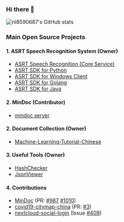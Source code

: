 ### Hi there 👋

<!--
**nl8590687/nl8590687** is a ✨ _special_ ✨ repository because its `README.md` (this file) appears on your GitHub profile.

Here are some ideas to get you started:

- 🔭 I’m currently working on ...
- 🌱 I’m currently learning ...
- 👯 I’m looking to collaborate on ...
- 🤔 I’m looking for help with ...
- 💬 Ask me about ...
- 📫 How to reach me: ...
- 😄 Pronouns: ...
- ⚡ Fun fact: ...

[![Top Langs](https://github-readme-stats.vercel.app/api/top-langs/?username=nl8590687&layout=compact)](https://github.com/nl8590687/nl8590687)
-->

![nl8590687's GitHub stats](https://github-readme-stats.vercel.app/api?username=nl8590687&hide=issues&show_icons=true)

### Main Open Source Projects
#### 1. ASRT Speech Recognition System (Owner)
* [ASRT Speech Recognition (Core Service)](https://github.com/nl8590687/ASRT_SpeechRecognition)
* [ASRT SDK for Python](https://github.com/nl8590687/ASRT_SDK_Python3)
* [ASRT SDK for Windows Client](https://github.com/nl8590687/ASRT_SDK_WinClient)
* [ASRT SDK for Golang](https://github.com/nl8590687/asrt-sdk-go)
* [ASRT SDK for Java](https://github.com/nl8590687/ASRT_SDK_Java)

#### 2. MinDoc (Contributor)
* [mindoc server](https://github.com/mindoc-org/mindoc)

#### 2. Document Collection (Owner)
* [Machine-Learning-Tutorial-Chinese](https://github.com/nl8590687/Machine-Learning-Tutorial-Chinese)

#### 3. Useful Tools (Owner)
* [HashChecker](https://github.com/nl8590687/HashChecker)
* [JsonViewer](https://github.com/open-ailemon/JsonViewer)

#### 4. Contributions
* [MinDoc](https://github.com/mindoc-org/mindoc)  (PR: [#987](https://github.com/mindoc-org/mindoc/pull/987) [#1010](https://github.com/mindoc-org/mindoc/pull/1010))
* [covid19-citymap-china](https://github.com/lispc/covid19-citymap-china) (PR: [#3](https://github.com/lispc/covid19-citymap-china/pull/3))
* [nextcloud-social-login](https://github.com/zorn-v/nextcloud-social-login/) (Issue [#409](https://github.com/zorn-v/nextcloud-social-login/issues/409))
